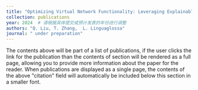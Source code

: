```yaml
---
title: "Optimizing Virtual Network Functionality: Leveraging Explainable AI for Non-Invasive Performance Diagnosis and Bottleneck Identification"
collection: publications
year: 2024  # 请根据具体提交或预计发表的年份进行调整
authors: "Q. Liu, T. Zhang,  L. Linguaglossa"
journal: " under preparation"
---
```



The contents above will be part of a list of publications, if the user clicks the link for the publication than the contents of section will be rendered as a full page, allowing you to provide more information about the paper for the reader. When publications are displayed as a single page, the contents of the above "citation" field will automatically be included below this section in a smaller font.
